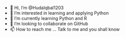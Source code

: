 - 👋 Hi, I’m @HudaIqbal1203
- 👀 I’m interested in learning and applying Python
- 🌱 I’m currently learning Python and R
- 💞️ I’m looking to collaborate on GitHub
- 📫 How to reach me ... Talk to me and you shall know

<!---
HudaIqbal1203/HudaIqbal1203 is a ✨ special ✨ repository because its `README.md` (this file) appears on your GitHub profile.
You can click the Preview link to take a look at your changes.
--->
